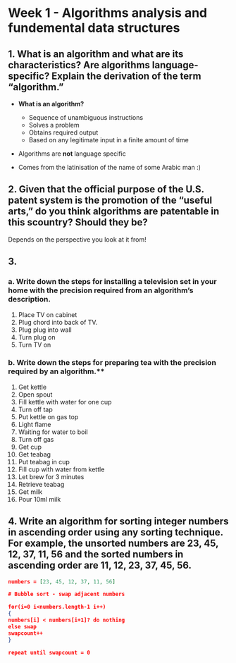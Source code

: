 # Week 1 - Algorithms analysis and fundemental data structures

## 1. What is an algorithm and what are its characteristics? Are algorithms language-specific? Explain the derivation of the term “algorithm.”

- **What is an algorithm?**
  - Sequence of unambiguous instructions
  - Solves a problem
  - Obtains required output
  - Based on any legitimate input in a finite amount of time

- Algorithms are **not** language specific

- Comes from the latinisation of the name of some Arabic man :)

## 2. Given that the official purpose of the U.S. patent system is the promotion of the “useful arts,” do you think algorithms are patentable in this scountry? Should they be?

Depends on the perspective you look at it from!

## 3. 

### a. Write down the steps for installing a television set in your home with the precision required from an algorithm’s description.

1. Place TV on cabinet
2. Plug chord into back of TV.
3. Plug plug into wall
4. Turn plug on
5. Turn TV on

### b. Write down the steps for preparing tea with the precision required by an algorithm.**

1. Get kettle
2. Open spout
3. Fill kettle with water for one cup
4. Turn off tap
5. Put kettle on gas top
6. Light flame
7. Waiting for water to boil
8. Turn off gas
9. Get cup
10. Get teabag
11. Put teabag in cup
12. Fill cup with water from kettle
13. Let brew for 3 minutes
14. Retrieve teabag
15. Get milk
16. Pour 10ml milk

## 4. Write an algorithm for sorting integer numbers in ascending order using any sorting technique. For example, the unsorted numbers are 23, 45, 12, 37, 11, 56 and the sorted numbers in ascending order are 11, 12, 23, 37, 45, 56.

```json
numbers = [23, 45, 12, 37, 11, 56]

# Bubble sort - swap adjacent numbers

for(i=0 i<numbers.length-1 i++) 
{
numbers[i] < numbers[i+1]? do nothing
else swap
swapcount++
}

repeat until swapcount = 0
```